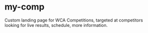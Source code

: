 # my-comp
Custom landing page for WCA Competitions, targeted at competitors looking for live results, schedule, more information.
